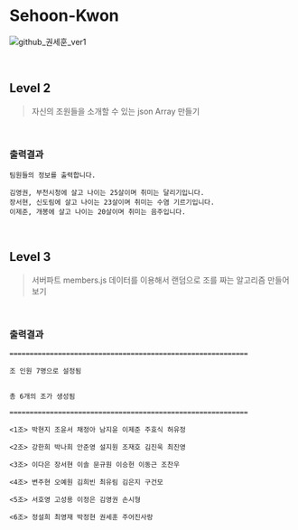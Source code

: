 # Sehoon-Kwon

![github_권세훈_ver1](https://user-images.githubusercontent.com/29723695/135609688-da7e3494-2a2d-48b0-b070-ee96f083d3b3.png)

<br>

## Level 2

> 자신의 조원들을 소개할 수 있는 json Array 만들기

<br>

### 출력결과

```
팀원들의 정보를 출력합니다.

김영권, 부천시청에 살고 나이는 25살이며 취미는 달리기입니다.
장서현, 신도림에 살고 나이는 23살이며 취미는 수염 기르기입니다.
이제준, 개봉에 살고 나이는 20살이며 취미는 음주입니다.
```

<br>

## Level 3

> 서버파트 members.js 데이터를 이용해서 랜덤으로 조를 짜는 알고리즘 만들어보기

<br>

### 출력결과

```
===========================================================

조 인원 7명으로 설정됨


총 6개의 조가 생성됨

===========================================================

<1조> 박현지 조윤서 채정아 남지윤 이제준 주효식 허유정

<2조> 강한희 박나희 안준영 설지원 조재호 김진욱 최진영

<3조> 이다은 장서현 이솔 문규원 이승헌 이동근 조찬우

<4조> 변주현 오예원 김희빈 최유림 김은지 구건모

<5조> 서호영 고성용 이정은 김영권 손시형

<6조> 정설희 최영재 박정현 권세훈 주어진사랑

```

